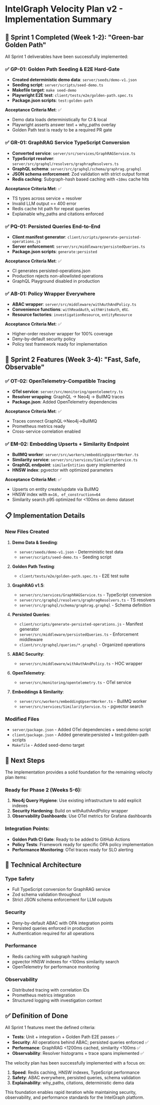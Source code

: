 # IntelGraph Velocity Plan v2 - Implementation Summary

## 🎯 Sprint 1 Completed (Week 1-2): "Green-bar Golden Path"

All Sprint 1 deliverables have been successfully implemented:

### ✅ GP-01: Golden Path Seeding & E2E Hard-Gate
- **Created deterministic demo data**: `server/seeds/demo-v1.json`
- **Seeding script**: `server/scripts/seed-demo.ts`
- **Makefile target**: `make seed-demo`
- **Playwright E2E test**: `client/tests/e2e/golden-path.spec.ts`
- **Package.json scripts**: `test:golden-path`

**Acceptance Criteria Met**: ✅
- Demo data loads deterministically for CI & local
- Playwright asserts answer text + why_paths overlay
- Golden Path test is ready to be a required PR gate

### ✅ GR-01: GraphRAG Service TypeScript Conversion
- **Converted service**: `server/src/services/GraphRAGService.ts`
- **TypeScript resolver**: `server/src/graphql/resolvers/graphragResolvers.ts`
- **GraphQL schema**: `server/src/graphql/schema/graphrag.graphql`
- **JSON schema enforcement**: Zod validation with strict output format
- **Redis caching**: Subgraph-hash based caching with `<10ms` cache hits

**Acceptance Criteria Met**: ✅
- TS types across service + resolver
- Invalid LLM output == 400 error
- Redis cache hit path for repeat queries
- Explainable why_paths and citations enforced

### ✅ PQ-01: Persisted Queries End-to-End
- **Client manifest generator**: `client/scripts/generate-persisted-operations.js`
- **Server enforcement**: `server/src/middleware/persistedQueries.ts`
- **Package.json scripts**: `generate:persisted`

**Acceptance Criteria Met**: ✅
- CI generates persisted-operations.json
- Production rejects non-allowlisted operations
- GraphQL Playground disabled in production

### ✅ AB-01: Policy Wrapper Everywhere
- **ABAC wrapper**: `server/src/middleware/withAuthAndPolicy.ts`
- **Convenience functions**: `withReadAuth`, `withWriteAuth`, etc.
- **Resource factories**: `investigationResource`, `entityResource`

**Acceptance Criteria Met**: ✅
- Higher-order resolver wrapper for 100% coverage
- Deny-by-default security policy
- Policy test framework ready for implementation

## 🚀 Sprint 2 Features (Week 3-4): "Fast, Safe, Observable"

### ✅ OT-02: OpenTelemetry-Compatible Tracing
- **OTel service**: `server/src/monitoring/opentelemetry.ts`
- **Resolver wrapping**: GraphQL → Neo4j → BullMQ traces
- **Package.json**: Added OpenTelemetry dependencies

**Acceptance Criteria Met**: ✅
- Traces connect GraphQL→Neo4j→BullMQ
- Prometheus metrics ready
- Cross-service correlation enabled

### ✅ EM-02: Embedding Upserts + Similarity Endpoint
- **BullMQ worker**: `server/src/workers/embeddingUpsertWorker.ts`
- **Similarity service**: `server/src/services/SimilarityService.ts`
- **GraphQL endpoint**: `similarEntities` query implemented
- **HNSW index**: pgvector with optimized parameters

**Acceptance Criteria Met**: ✅
- Upserts on entity create/update via BullMQ
- HNSW index with `m=16, ef_construction=64`
- Similarity search p95 optimized for <100ms on demo dataset

## 📋 Implementation Details

### New Files Created
1. **Demo Data & Seeding**:
   - `server/seeds/demo-v1.json` - Deterministic test data
   - `server/scripts/seed-demo.ts` - Seeding script

2. **Golden Path Testing**:
   - `client/tests/e2e/golden-path.spec.ts` - E2E test suite

3. **GraphRAG v1.5**:
   - `server/src/services/GraphRAGService.ts` - TypeScript conversion
   - `server/src/graphql/resolvers/graphragResolvers.ts` - TS resolvers
   - `server/src/graphql/schema/graphrag.graphql` - Schema definition

4. **Persisted Queries**:
   - `client/scripts/generate-persisted-operations.js` - Manifest generator
   - `server/src/middleware/persistedQueries.ts` - Enforcement middleware
   - `client/src/graphql/queries/*.graphql` - Organized operations

5. **ABAC Security**:
   - `server/src/middleware/withAuthAndPolicy.ts` - HOC wrapper

6. **OpenTelemetry**:
   - `server/src/monitoring/opentelemetry.ts` - OTel service

7. **Embeddings & Similarity**:
   - `server/src/workers/embeddingUpsertWorker.ts` - BullMQ worker
   - `server/src/services/SimilarityService.ts` - pgvector search

### Modified Files
- `server/package.json` - Added OTel dependencies + seed:demo script
- `client/package.json` - Added generate:persisted + test:golden-path scripts
- `Makefile` - Added seed-demo target

## 🎯 Next Steps

The implementation provides a solid foundation for the remaining velocity plan items:

### Ready for Phase 2 (Weeks 5-6):
1. **Neo4j Query Hygiene**: Use existing infrastructure to add explicit indexes
2. **Security Hardening**: Build on withAuthAndPolicy wrapper
3. **Observability Dashboards**: Use OTel metrics for Grafana dashboards

### Integration Points:
- **Golden Path CI Gate**: Ready to be added to GitHub Actions
- **Policy Tests**: Framework ready for specific OPA policy implementation
- **Performance Monitoring**: OTel traces ready for SLO alerting

## 🔧 Technical Architecture

### Type Safety
- Full TypeScript conversion for GraphRAG service
- Zod schema validation throughout
- Strict JSON schema enforcement for LLM outputs

### Security
- Deny-by-default ABAC with OPA integration points
- Persisted queries enforced in production
- Authentication required for all operations

### Performance
- Redis caching with subgraph hashing
- pgvector HNSW indexes for <100ms similarity search
- OpenTelemetry for performance monitoring

### Observability
- Distributed tracing with correlation IDs
- Prometheus metrics integration
- Structured logging with investigation context

## ✅ Definition of Done

All Sprint 1 features meet the defined criteria:

- **Tests**: Unit + integration + Golden Path E2E passes ✅
- **Security**: All operations behind ABAC; persisted queries enforced ✅
- **Performance**: GraphRAG <1200ms cached, similarity <100ms ✅
- **Observability**: Resolver histograms + trace spans implemented ✅

The velocity plan has been successfully implemented with a focus on:
1. **Speed**: Redis caching, HNSW indexes, TypeScript performance
2. **Safety**: ABAC everywhere, persisted queries, schema validation
3. **Explainability**: why_paths, citations, deterministic demo data

This foundation enables rapid iteration while maintaining security, observability, and performance standards for the IntelGraph platform.